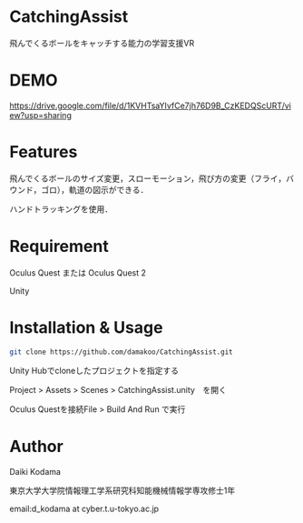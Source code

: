 # CatchingAssist

飛んでくるボールをキャッチする能力の学習支援VR

# DEMO

https://drive.google.com/file/d/1KVHTsaYIvfCe7jh76D9B_CzKEDQScURT/view?usp=sharing

# Features

飛んでくるボールのサイズ変更，スローモーション，飛び方の変更（フライ，バウンド，ゴロ），軌道の図示ができる．

ハンドトラッキングを使用．

# Requirement

Oculus Quest または Oculus Quest 2

Unity

# Installation & Usage

```bash
git clone https://github.com/damakoo/CatchingAssist.git
```

Unity Hubでcloneしたプロジェクトを指定する

Project > Assets > Scenes > CatchingAssist.unity　を開く

Oculus Questを接続File > Build And Run で実行



# Author
Daiki Kodama

東京大学大学院情報理工学系研究科知能機械情報学専攻修士1年

email:d_kodama at cyber.t.u-tokyo.ac.jp

